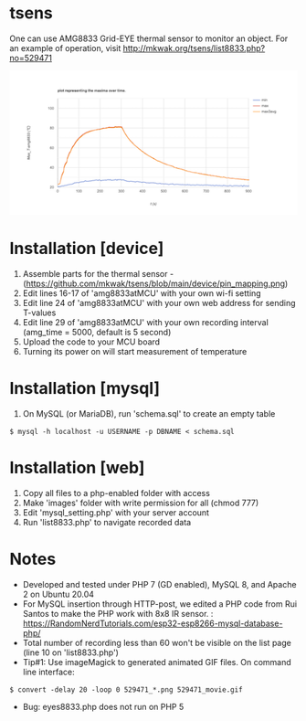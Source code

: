 # tsens
One can use AMG8833 Grid-EYE thermal sensor to monitor an object.
For an example of operation, visit http://mkwak.org/tsens/list8833.php?no=529471

![output as an image](https://github.com/mkwak/tsens/blob/main/example/529471_img.png)

# Installation [device]
1. Assemble parts for the thermal sensor - (https://github.com/mkwak/tsens/blob/main/device/pin_mapping.png)
2. Edit lines 16-17 of 'amg8833atMCU' with your own wi-fi setting
3. Edit line 24 of 'amg8833atMCU' with your own web address for sending T-values
4. Edit line 29 of 'amg8833atMCU' with your own recording interval (amg_time = 5000, default is 5 second)
5. Upload the code to your MCU board
6. Turning its power on will start measurement of temperature

# Installation [mysql]
1. On MySQL (or MariaDB), run 'schema.sql' to create an empty table
```
$ mysql -h localhost -u USERNAME -p DBNAME < schema.sql
```

# Installation [web]
1. Copy all files to a php-enabled folder with access
2. Make 'images' folder with write permission for all (chmod 777)
3. Edit 'mysql_setting.php' with your server account
4. Run 'list8833.php' to navigate recorded data


# Notes
  * Developed and tested under PHP 7 (GD enabled), MySQL 8, and Apache 2 on Ubuntu 20.04
  * For MySQL insertion through HTTP-post, we edited a PHP code from Rui Santos to make the PHP work with 8x8 IR sensor.
  : https://RandomNerdTutorials.com/esp32-esp8266-mysql-database-php/
  * Total number of recording less than 60 won't be visible on the list page (line 10 on 'list8833.php')  
  * Tip#1: Use imageMagick to generated animated GIF files. On command line interface: 
  ```
  $ convert -delay 20 -loop 0 529471_*.png 529471_movie.gif
  ```
  * Bug: eyes8833.php does not run on PHP 5
